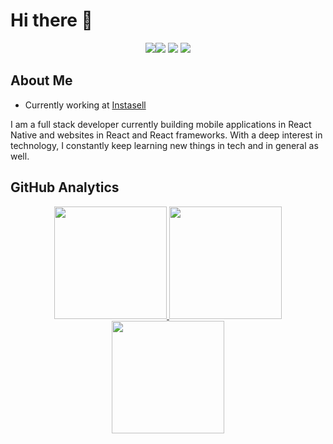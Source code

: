 # Hi there 👋

<p align="center"> 
<a href="https://www.linkedin.com/in/rahul-ranjan-1bb40016a/"><img src="https://img.shields.io/badge/-Rahul%20Ranjan-0077B5?style=flat-square&logo=Linkedin&logoColor=white"/</a><a href="https://www.instagram.com/ranjan.18/"><img src="https://img.shields.io/badge/-@ranjan.18-333333?style=flat-square&logo=instagram"/></a>
<a href="https://discord.com/users/618156290581200929"><img src="https://img.shields.io/badge/-Rahul Ranjan%235368-333333?style=flat-square&logo=discord"/></a>
<a href="https://twitter.com/itsranjan18"><img src="https://img.shields.io/badge/Rahul Ranjan-1DA1F2?style=flat&logo=twitter&logoColor=white"/></a>
  
## About Me 
- Currently working at <a href="https://instasell.in/">Instasell</a> </br> 

I am a full stack developer currently building mobile applications in React Native and websites in React and React frameworks. With a deep interest in technology, I constantly keep learning new things in tech and in general as well.
  

## GitHub Analytics 
<p align="center"> 
<a href="https://github.com/rranjan14">
  <img height="180em" src="https://github-readme-stats.vercel.app/api?username=rranjan14&count_private=true&show_icons=true&theme=merko" />
  <img height="180em" src="https://github-readme-stats-eight-theta.vercel.app/api/top-langs/?username=rranjan14&theme=merko&layout=compact&langs_count=10&exclude_repo=gamebase" />
  <img align="center" height="180em" src="https://github-readme-streak-stats.herokuapp.com/?user=rranjan14&theme=merko"/>
</a> 
</p>

